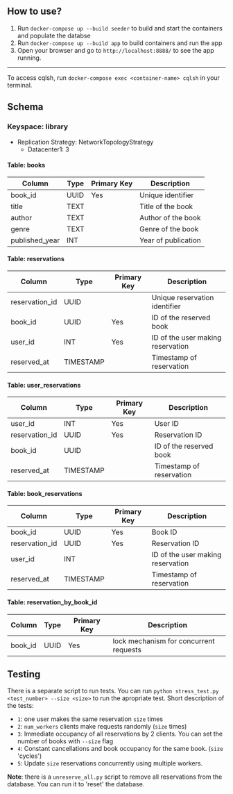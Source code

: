## How to use?
1. Run `docker-compose up --build seeder` to build and start the containers and populate the databse
2. Run `docker-compose up --build app` to build containers and run the app
3. Open your browser and go to `http://localhost:8888/` to see the app running.

---
To access cqlsh, run `docker-compose exec <container-name> cqlsh` in your terminal.


## Schema 
### Keyspace: library
- Replication Strategy: NetworkTopologyStrategy
  - Datacenter1: 3

#### Table: books
| Column          | Type  | Primary Key | Description          |
|-----------------|-------|-------------|----------------------|
| book_id         | UUID  | Yes         | Unique identifier   |
| title           | TEXT  |             | Title of the book    |
| author          | TEXT  |             | Author of the book   |
| genre           | TEXT  |             | Genre of the book    |
| published_year  | INT   |             | Year of publication  |

#### Table: reservations
| Column           | Type      | Primary Key | Description                 |
|------------------|-----------|-------------|-----------------------------|
| reservation_id   | UUID      |             | Unique reservation identifier|
| book_id          | UUID      | Yes         | ID of the reserved book     |
| user_id          | INT       | Yes         | ID of the user making reservation |
| reserved_at      | TIMESTAMP |             | Timestamp of reservation    |

#### Table: user_reservations
| Column           | Type      | Primary Key | Description                 |
|------------------|-----------|-------------|-----------------------------|
| user_id          | INT       | Yes         | User ID                     |
| reservation_id   | UUID      | Yes         | Reservation ID              |
| book_id          | UUID      |             | ID of the reserved book     |
| reserved_at      | TIMESTAMP |             | Timestamp of reservation    |

#### Table: book_reservations
| Column           | Type      | Primary Key | Description                 |
|------------------|-----------|-------------|-----------------------------|
| book_id          | UUID      | Yes         | Book ID                     |
| reservation_id   | UUID      | Yes         | Reservation ID              |
| user_id          | INT       |             | ID of the user making reservation |
| reserved_at      | TIMESTAMP |             | Timestamp of reservation    |

#### Table: reservation_by_book_id
| Column           | Type      | Primary Key | Description                 |
|------------------|-----------|-------------|-----------------------------|
| book_id          | UUID      | Yes         | lock mechanism for concurrent requests |

## Testing
There is a separate script to run tests. You can run `python stress_test.py <test_number> --size <size>` to run the apropriate test.
Short description of the tests:
- `1`: one user makes the same reservation `size` times
- `2`: `num_workers` clients make requests randomly (`size` times)
- `3`: Immediate occupancy of all reservations by 2 clients. You can set the number of books with `--size` flag
- `4`: Constant cancellations and book occupancy for the same book. (`size` 'cycles')
- `5`: Update `size` reservations concurrently using multiple workers.

**Note**: there is a `unreserve_all.py` script to remove all reservations from the database. You can run it to 'reset' the database.

